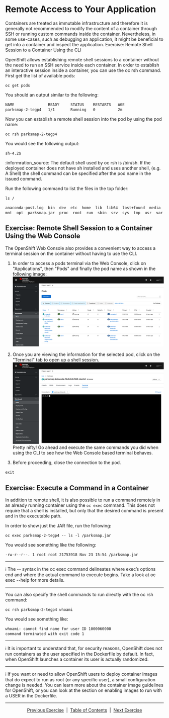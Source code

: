 # Remote Access to Your Application

Containers are treated as immutable infrastructure and therefore it is generally not recommended to modify the content of a container through SSH or running custom commands inside the container. Nevertheless, in some use-cases, such as debugging an application, it might be beneficial to get into a container and inspect the application.
Exercise: Remote Shell Session to a Container Using the CLI

OpenShift allows establishing remote shell sessions to a container without the need to run an SSH service inside each container. In order to establish an interactive session inside a container, you can use the oc rsh command. First get the list of available pods:

```
oc get pods
```

You should an output similar to the following:

```
NAME               READY     STATUS    RESTARTS   AGE
parksmap-2-tegp4   1/1       Running   0          2m
```

Now you can establish a remote shell session into the pod by using the pod name:

```
oc rsh parksmap-2-tegp4
```

You would see the following output:

```
sh-4.2$
```
	
:informration_source: The default shell used by oc rsh is /bin/sh. If the deployed container does not have sh installed and uses another shell, (e.g. A Shell) the shell command can be specified after the pod name in the issued command.

Run the following command to list the files in the top folder:

```
ls /
```

```
anaconda-post.log  bin  dev  etc  home  lib  lib64  lost+found  media  mnt  opt  parksmap.jar  proc  root  run  sbin  srv  sys  tmp  usr  var
```

## Exercise: Remote Shell Session to a Container Using the Web Console

The OpenShift Web Console also provides a convenient way to access a terminal session on the container without having to use the CLI.

1. In order to access a pods terminal via the Web Console, click on "Applications", then "Pods" and finally the pod name as shown in the following image:
![Pod List](https://github.com/bhandaru/nationalparks-labs/blob/master/images/podlist.png)

1. Once you are viewing the information for the selected pod, click on the "Terminal" tab to open up a shell session.
![Pod View](https://github.com/bhandaru/nationalparks-labs/blob/master/images/podview.png)  
Pretty nifty! Go ahead and execute the same commands you did when using the CLI to see how the Web Console based terminal behaves.

1. Before proceeding, close the connection to the pod.  
```
exit
```

## Exercise: Execute a Command in a Container

In addition to remote shell, it is also possible to run a command remotely in an already running container using the ```oc exec``` command. This does not require that a shell is installed, but only that the desired command is present and in the executable path.

In order to show just the JAR file, run the following:

```
oc exec parksmap-2-tegp4 -- ls -l /parksmap.jar
```

You would see something like the following:

```
-rw-r--r--. 1 root root 21753918 Nov 23 15:54 /parksmap.jar
```
___
:information_source: The -- syntax in the oc exec command delineates where exec’s options end and where the actual command to execute begins. Take a look at oc exec --help for more details.
___
You can also specify the shell commands to run directly with the oc rsh command:

```
oc rsh parksmap-2-tegp4 whoami
```

You would see something like:

```
whoami: cannot find name for user ID 1000060000
command terminated with exit code 1
```
___
:information_source: It is important to understand that, for security reasons, OpenShift does not run containers as the user specified in the Dockerfile by default. In fact, when OpenShift launches a container its user is actually randomized.
___
:information_source: If you want or need to allow OpenShift users to deploy container images that do expect to run as root (or any specific user), a small configuration change is needed. You can learn more about the container image guidelines for OpenShift, or you can look at the section on enabling images to run with a USER in the Dockerfile.
___

<p align="center">
  <a href="/09%20-%20Role%20Based%20Access%20Control.MD">Previous Exercise</a> &nbsp;|
  &nbsp;<a href="/README.md">Table of Contents</a> &nbsp;|
  &nbsp;<a href="/11%20-%20Deploying%20Java%20Code.MD">Next Exercise</a>
</p>
